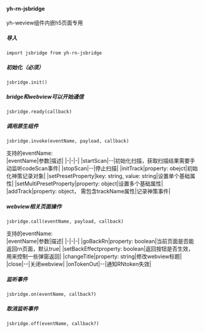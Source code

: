 #### yh-rn-jsbridge
yh-weview组件内嵌h5页面专用
##### 导入
`import jsbridge from yh-rn-jsbridge`
##### 初始化（必须）
`jsbridge.init()`
##### bridge和webview可以开始通信
`jsbridge.ready(callback)`
##### 调用原生组件
`jsbridge.invoke(eventName, payload, callback)`    

支持的eventName:    
|eventName|参数|描述|
|-|-|-|
|startScan|--|初始化扫描，获取扫描结果需要手动监听codeScan事件|
|stopScan|--|停止扫描|
|initTrack|property: obejct|初始化神策记录对象|
|setPresetProperty|key: string, value: string|设置单个基础属性|
|setMultiPresetProperty|property: object|设置多个基础属性|
|addTrack|property: object， 需包含trackName属性|记录神策事件|

##### webview相关页面操作
`jsbridge.call(eventName, payload, callback)`   

支持的eventName:    
|eventName|参数|描述|
|-|-|-|
|goBackRn|property: boolean|当前页面是否能返回rn页面，默认true|
|setBackEffectproperty: boolean|返回按钮是否生效，用来控制一些弹窗返回|
|changeTitle|property: string|修改webview标题|
|close|--|关闭webview|
|onTokenOut|--|通知RNtoken失效|

##### 监听事件
`jsbridge.on(eventName, callback?)`
##### 取消监听事件
`jsbridge.off(eventName, callback?)`